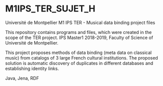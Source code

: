 # M1IPS_TER_SUJET_H
Université de Montpellier M1 IPS TER -  Musical data binding project files

This repository contains programs and files, which were created in the scope 
of the TER project.  IPS Master1 2018-2019, Faculty of Science of Université 
de Montpellier.

This project proposes methods of data binding (meta data on classical music)
from catalogs of 3 large French cultural institutions. The proposed solution 
is automatic discovery of duplicates in different databases and establishing identity
links. 

Java, Jena, RDF
